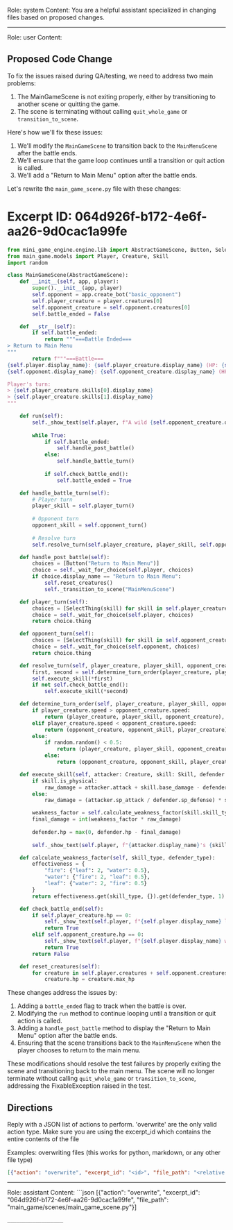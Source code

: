 Role: system
Content: You are a helpful assistant specialized in changing files based on proposed changes.
__________________
Role: user
Content: 
## Proposed Code Change
To fix the issues raised during QA/testing, we need to address two main problems:

1. The MainGameScene is not exiting properly, either by transitioning to another scene or quitting the game.
2. The scene is terminating without calling `quit_whole_game` or `transition_to_scene`.

Here's how we'll fix these issues:

1. We'll modify the `MainGameScene` to transition back to the `MainMenuScene` after the battle ends.
2. We'll ensure that the game loop continues until a transition or quit action is called.
3. We'll add a "Return to Main Menu" option after the battle ends.

Let's rewrite the `main_game_scene.py` file with these changes:

# Excerpt ID: 064d926f-b172-4e6f-aa26-9d0cac1a99fe
```python main_game/scenes/main_game_scene.py
from mini_game_engine.engine.lib import AbstractGameScene, Button, SelectThing
from main_game.models import Player, Creature, Skill
import random

class MainGameScene(AbstractGameScene):
    def __init__(self, app, player):
        super().__init__(app, player)
        self.opponent = app.create_bot("basic_opponent")
        self.player_creature = player.creatures[0]
        self.opponent_creature = self.opponent.creatures[0]
        self.battle_ended = False

    def __str__(self):
        if self.battle_ended:
            return """===Battle Ended===
> Return to Main Menu
"""
        return f"""===Battle===
{self.player.display_name}: {self.player_creature.display_name} (HP: {self.player_creature.hp}/{self.player_creature.max_hp})
{self.opponent.display_name}: {self.opponent_creature.display_name} (HP: {self.opponent_creature.hp}/{self.opponent_creature.max_hp})

Player's turn:
> {self.player_creature.skills[0].display_name}
> {self.player_creature.skills[1].display_name}
"""

    def run(self):
        self._show_text(self.player, f"A wild {self.opponent_creature.display_name} appeared!")
        
        while True:
            if self.battle_ended:
                self.handle_post_battle()
            else:
                self.handle_battle_turn()
            
            if self.check_battle_end():
                self.battle_ended = True

    def handle_battle_turn(self):
        # Player turn
        player_skill = self.player_turn()
        
        # Opponent turn
        opponent_skill = self.opponent_turn()
        
        # Resolve turn
        self.resolve_turn(self.player_creature, player_skill, self.opponent_creature, opponent_skill)

    def handle_post_battle(self):
        choices = [Button("Return to Main Menu")]
        choice = self._wait_for_choice(self.player, choices)
        if choice.display_name == "Return to Main Menu":
            self.reset_creatures()
            self._transition_to_scene("MainMenuScene")

    def player_turn(self):
        choices = [SelectThing(skill) for skill in self.player_creature.skills]
        choice = self._wait_for_choice(self.player, choices)
        return choice.thing

    def opponent_turn(self):
        choices = [SelectThing(skill) for skill in self.opponent_creature.skills]
        choice = self._wait_for_choice(self.opponent, choices)
        return choice.thing

    def resolve_turn(self, player_creature, player_skill, opponent_creature, opponent_skill):
        first, second = self.determine_turn_order(player_creature, player_skill, opponent_creature, opponent_skill)
        self.execute_skill(*first)
        if not self.check_battle_end():
            self.execute_skill(*second)

    def determine_turn_order(self, player_creature, player_skill, opponent_creature, opponent_skill):
        if player_creature.speed > opponent_creature.speed:
            return (player_creature, player_skill, opponent_creature), (opponent_creature, opponent_skill, player_creature)
        elif player_creature.speed < opponent_creature.speed:
            return (opponent_creature, opponent_skill, player_creature), (player_creature, player_skill, opponent_creature)
        else:
            if random.random() < 0.5:
                return (player_creature, player_skill, opponent_creature), (opponent_creature, opponent_skill, player_creature)
            else:
                return (opponent_creature, opponent_skill, player_creature), (player_creature, player_skill, opponent_creature)

    def execute_skill(self, attacker: Creature, skill: Skill, defender: Creature):
        if skill.is_physical:
            raw_damage = attacker.attack + skill.base_damage - defender.defense
        else:
            raw_damage = (attacker.sp_attack / defender.sp_defense) * skill.base_damage

        weakness_factor = self.calculate_weakness_factor(skill.skill_type, defender.creature_type)
        final_damage = int(weakness_factor * raw_damage)
        
        defender.hp = max(0, defender.hp - final_damage)
        
        self._show_text(self.player, f"{attacker.display_name}'s {skill.display_name} dealt {final_damage} damage to {defender.display_name}!")

    def calculate_weakness_factor(self, skill_type, defender_type):
        effectiveness = {
            "fire": {"leaf": 2, "water": 0.5},
            "water": {"fire": 2, "leaf": 0.5},
            "leaf": {"water": 2, "fire": 0.5}
        }
        return effectiveness.get(skill_type, {}).get(defender_type, 1)

    def check_battle_end(self):
        if self.player_creature.hp == 0:
            self._show_text(self.player, f"{self.player.display_name} lost the battle!")
            return True
        elif self.opponent_creature.hp == 0:
            self._show_text(self.player, f"{self.player.display_name} won the battle!")
            return True
        return False

    def reset_creatures(self):
        for creature in self.player.creatures + self.opponent.creatures:
            creature.hp = creature.max_hp
```

These changes address the issues by:

1. Adding a `battle_ended` flag to track when the battle is over.
2. Modifying the `run` method to continue looping until a transition or quit action is called.
3. Adding a `handle_post_battle` method to display the "Return to Main Menu" option after the battle ends.
4. Ensuring that the scene transitions back to the `MainMenuScene` when the player chooses to return to the main menu.

These modifications should resolve the test failures by properly exiting the scene and transitioning back to the main menu. The scene will no longer terminate without calling `quit_whole_game` or `transition_to_scene`, addressing the FixableException raised in the test.

## Directions
Reply with a JSON list of actions to perform. 'overwrite' are the only valid action type. 
Make sure you are using the excerpt_id which contains the entire contents of the file

Examples:
overwriting files (this works for python, markdown, or any other file type)
```json output_example1
[{"action": "overwrite", "excerpt_id": "<id>", "file_path": "<relative file path>"}]
```

__________________
Role: assistant
Content: ```json
[{"action": "overwrite", "excerpt_id": "064d926f-b172-4e6f-aa26-9d0cac1a99fe", "file_path": "main_game/scenes/main_game_scene.py"}]
```
__________________
